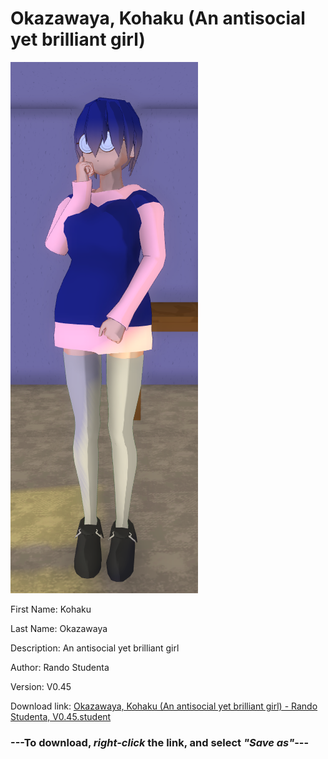 # Okazawaya, Kohaku (An antisocial yet brilliant girl)

<img src = "https://raw.githubusercontent.com/Arbiter1223/Daigaku-Gurashi-Custom-Students/master/Students/Files/Okazawaya%2C%20Kohaku%20(An%20antisocial%20yet%20brilliant%20girl).png">

First Name: Kohaku

Last Name: Okazawaya

Description: An antisocial yet brilliant girl

Author: Rando Studenta

Version: V0.45

Download link: <a href="https://raw.githubusercontent.com/Arbiter1223/Daigaku-Gurashi-Custom-Students/master/Students/Files/Okazawaya%2C%20Kohaku%20(An%20antisocial%20yet%20brilliant%20girl)%20-%20Rando%20Studenta%2C%20V0.45.student">Okazawaya, Kohaku (An antisocial yet brilliant girl) - Rando Studenta, V0.45.student</a>

### ---**To download, _right-click_ the link, and select _"Save as"_**---
